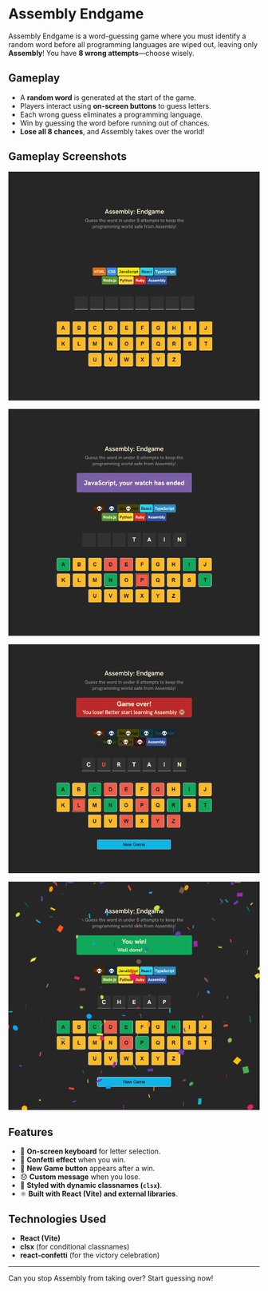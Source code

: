 # Assembly Endgame

Assembly Endgame is a word-guessing game where you must identify a random word before all programming languages are wiped out, leaving only **Assembly**! You have **8 wrong attempts**—choose wisely.

## Gameplay

- A **random word** is generated at the start of the game.
- Players interact using **on-screen buttons** to guess letters.
- Each wrong guess eliminates a programming language.
- Win by guessing the word before running out of chances.
- **Lose all 8 chances**, and Assembly takes over the world!


## Gameplay Screenshots

![gameplay](./public/screenshots/first.png)

![gameplay](./public/screenshots/second.png)

![gameplay](./public/screenshots/third.png)

![gameplay](./public/screenshots/fourth.png)

## Features

- 🎯 **On-screen keyboard** for letter selection.
- 🎉 **Confetti effect** when you win.
- 🔄 **New Game button** appears after a win.
- 😞 **Custom message** when you lose.
- 🎨 **Styled with dynamic classnames (`clsx`)**.
- ⚛️ **Built with React (Vite) and external libraries**.

## Technologies Used

- **React (Vite)**
- **clsx** (for conditional classnames)
- **react-confetti** (for the victory celebration)

---

Can you stop Assembly from taking over? Start guessing now!
